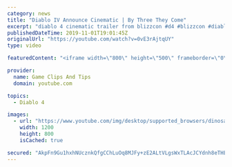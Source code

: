```yaml
---
category: news
title: "Diablo IV Announce Cinematic | By Three They Come"
excerpt: "diablo 4 cinematic trailer from blizzcon #d4 #blizzcon #diablo."
publishedDateTime: 2019-11-01T19:01:45Z
originalUrl: "https://youtube.com/watch?v=0vE3rAjtqUY"
type: video

featuredContent: "<iframe width=\"800\" height=\"500\" frameborder=\"0\" src=\"https://www.youtube.com/embed/0vE3rAjtqUY\" allow=\"accelerometer; autoplay; encrypted-media; gyroscope; picture-in-picture\" allowfullscreen></iframe>"

provider:
  name: Game Clips And Tips
  domain: youtube.com

topics:
  - Diablo 4

images:
  - url: "https://www.youtube.com/img/desktop/supported_browsers/dinosaur.png"
    width: 1200
    height: 800
    isCached: true

secured: "AkpFn9Gu1hxhNUcznkQfgCChLuOq8MJFy+zE2ALtVLgsWxTLAcJCYdnh8eTHEWeOgyHxnvQohG/J5xmIUAC8NdFyy/nQQzZZcV4dOAr38cvwDJy3yAjlY96N9azW0od/dqLAm2eNpfYE/pe7j9dLs4ZlqhXk8V0EFj3sqkCxh22E+ca4Q6z0dKQbsBvzwbVbf9Skv49s8T4CBKr+wguCVYYuT2cvf6rV3YZXD6oEAvcPfoGmt1tvxadnw8v5+LKxZZDxyPiwMfDDwDM/20ir6fHzFnpEkr1ML0o9OcO4VIWb3BRXn8VwXKfqAwlVyuDvejXT/jjLVJYSbq/8AsCMa4Vv8YPjhfpNpd57mZCCG4Sg8YhJK/+sjgIctJIr/rROX7dKFxJJFyhfk9szIWsZfA==;tY/jeRCPvhwKz7TyQVHArg=="
---
```


